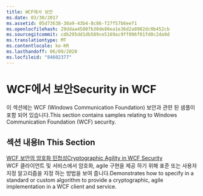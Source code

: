 ```yaml
---
title: WCF에서 보안
ms.date: 03/30/2017
ms.assetid: 05d73638-30a9-43b4-8c86-f27f57b6eef1
ms.openlocfilehash: 29ddaa45807b30de86ea1e36d2a8982dc0b452cb
ms.sourcegitcommit: cdb295dd1db589ce5169ac9ff096f01fd0c2da9d
ms.translationtype: MT
ms.contentlocale: ko-KR
ms.lasthandoff: 06/09/2020
ms.locfileid: "84602377"
---
```

# <a name="security-in-wcf"></a><span data-ttu-id="f08d7-102">WCF에서 보안</span><span class="sxs-lookup"><span data-stu-id="f08d7-102">Security in WCF</span></span>
<span data-ttu-id="f08d7-103">이 섹션에는 WCF (Windows Communication Foundation) 보안과 관련 된 샘플이 포함 되어 있습니다.</span><span class="sxs-lookup"><span data-stu-id="f08d7-103">This section contains samples relating to Windows Communication Foundation (WCF) security.</span></span>  
  
## <a name="in-this-section"></a><span data-ttu-id="f08d7-104">섹션 내용</span><span class="sxs-lookup"><span data-stu-id="f08d7-104">In This Section</span></span>  
 [<span data-ttu-id="f08d7-105">WCF 보안의 암호화 민첩성</span><span class="sxs-lookup"><span data-stu-id="f08d7-105">Cryptographic Agility in WCF Security</span></span>](cryptographic-agility-in-wcf-security.md)  
 <span data-ttu-id="f08d7-106">WCF 클라이언트 및 서비스에서 암호화, agile 구현을 제공 하기 위해 표준 또는 사용자 지정 알고리즘을 지정 하는 방법을 보여 줍니다.</span><span class="sxs-lookup"><span data-stu-id="f08d7-106">Demonstrates how to specify in a standard or custom algorithm to provide a cryptographic, agile implementation in a WCF client and service.</span></span>
